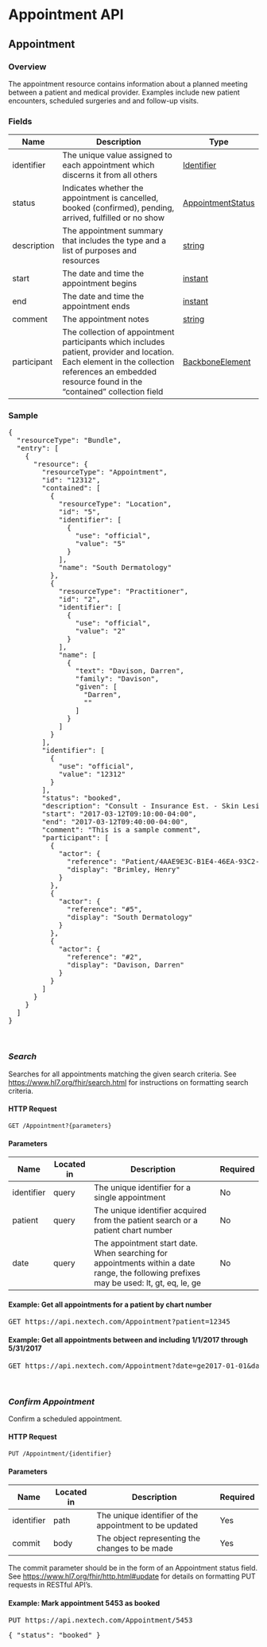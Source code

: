 # Appointment API## Appointment### OverviewThe appointment resource contains information about a planned meeting between a patient and medical provider. Examples include new patient encounters, scheduled surgeries and and follow-up visits.### Fields| Name | Description | Type || ---- | ---------- | ----------- || identifier | The unique value assigned to each appointment which discerns it from all others | [Identifier](https://www.hl7.org/fhir/datatypes.html#Identifier) || status | Indicates whether the appointment is cancelled, booked (confirmed), pending, arrived, fulfilled or no show | [AppointmentStatus](https://www.hl7.org/fhir/valueset-appointmentstatus.html) || description | The appointment summary that includes the type and a list of purposes and resources | [string](https://www.hl7.org/fhir/datatypes.html#string) || start | The date and time the appointment begins | [instant](https://www.hl7.org/fhir/datatypes.html#instant) || end | The date and time the appointment ends | [instant](https://www.hl7.org/fhir/datatypes.html#instant) || comment | The appointment notes | [string](https://www.hl7.org/fhir/datatypes.html#string) || participant | The collection of appointment participants which includes patient, provider and location. Each element in the collection references an embedded resource found in the “contained” collection field | [BackboneElement](https://www.hl7.org/fhir/backboneelement.html) |### Sample<pre class="center-column">{  "resourceType": "Bundle",  "entry": [    {      "resource": {        "resourceType": "Appointment",        "id": "12312",        "contained": [          {            "resourceType": "Location",            "id": "5",            "identifier": [              {                "use": "official",                "value": "5"              }            ],            "name": "South Dermatology"          },          {            "resourceType": "Practitioner",            "id": "2",            "identifier": [              {                "use": "official",                "value": "2"              }            ],            "name": [              {                "text": "Davison, Darren",                "family": "Davison",                "given": [                  "Darren",                  ""                ]              }            ]          }        ],        "identifier": [          {            "use": "official",            "value": "12312"          }        ],        "status": "booked",        "description": "Consult - Insurance Est. - Skin Lesion/Tumor for Darren Davis, MD",        "start": "2017-03-12T09:10:00-04:00",        "end": "2017-03-12T09:40:00-04:00",        "comment": "This is a sample comment",        "participant": [          {            "actor": {              "reference": "Patient/4AAE9E3C-B1E4-46EA-93C2-CF3B36747D1A",              "display": "Brimley, Henry"            }          },          {            "actor": {              "reference": "#5",              "display": "South Dermatology"            }          },          {            "actor": {              "reference": "#2",              "display": "Davison, Darren"            }          }        ]      }    }  ]}</pre>&nbsp;### *Search*Searches for all appointments matching the given search criteria. See https://www.hl7.org/fhir/search.html for instructions on formatting search criteria.#### HTTP Request `GET /Appointment?{parameters}`#### Parameters| Name | Located in | Description | Required || ---- | ---------- | ----------- | -------- || identifier | query | The unique identifier for a single appointment | No || patient | query | The unique identifier acquired from the patient search or a patient chart number | No || date | query | The appointment start date. When searching for appointments within a date range, the following prefixes may be used: lt, gt, eq, le, ge | No |#### Example: Get all appointments for a patient by chart number<pre class="center-column">GET https://api.nextech.com/Appointment?patient=12345</pre>#### Example: Get all appointments between and including 1/1/2017 through 5/31/2017<pre class="center-column">GET https://api.nextech.com/Appointment?date=ge2017-01-01&date=lt2017-06-01</pre>&nbsp;### *Confirm Appointment*Confirm a scheduled appointment.#### HTTP Request `PUT /Appointment/{identifier}` #### Parameters| Name | Located in | Description | Required || ---- | ---------- | ----------- | -------- || identifier | path | The unique identifier of the appointment to be updated | Yes || commit | body | The object representing the changes to be made | Yes |The commit parameter should be in the form of an Appointment status field. See https://www.hl7.org/fhir/http.html#update for details on formatting PUT requests in RESTful API’s.#### Example: Mark appointment 5453 as booked<pre class="center-column">PUT https://api.nextech.com/Appointment/5453</pre><pre class="center-column">{ "status": "booked" }</pre>